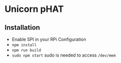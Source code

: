 # Unicorn pHAT

## Installation

- Enable SPI in your RPi Configuration
- `npm install`
- `npm run build`
- `sudo npm start` sudo is needed to access `/dev/mem`
